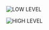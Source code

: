 

![LOW LEVEL](https://github.com/habeeb063/M1_Billcalculator_Utilities/blob/master/2_Architecture/behavourial%20diagrams/Low%20level%20Flow%20chart.jpg?raw=true)

![HIGH LEVEL](https://github.com/habeeb063/M1_Billcalculator_Utilities/blob/master/2_Architecture/behavourial%20diagrams/High%20level%20diagram.jpg?raw=true)